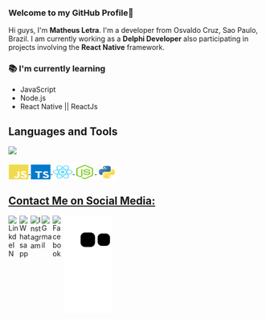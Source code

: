 ### Welcome to my GitHub Profile👋

Hi guys, I'm **Matheus Letra**. I'm a developer from Osvaldo Cruz, Sao Paulo, Brazil. I am currently working as a **Delphi Developer** also participating in projects involving the **React Native** framework. 

### 📚 I'm currently learning
- JavaScript
- Node.js
- React Native || ReactJs

## Languages and Tools
<div>
  <a href="https://github.com/MatheusLetra">
  <img height="180em" src="https://github-readme-stats.vercel.app/api/top-langs/?username=MatheusLetra&layout=compact&langs_count=16&theme=dark"/>
</div>
  
<div style="display: inline_block"><br>
  <img align="center" alt="Javascript" height="30" width="40" src="https://raw.githubusercontent.com/devicons/devicon/master/icons/javascript/javascript-plain.svg">
  <img align="center" alt="Typescript" height="30" width="40" src="https://raw.githubusercontent.com/devicons/devicon/master/icons/typescript/typescript-plain.svg">
  <img align="center" alt="React.Js" height="30" width="40" src="https://raw.githubusercontent.com/devicons/devicon/master/icons/react/react-original.svg">
  <img align="center" alt="Node.js" height="30" width="40" src="https://github.com/devicons/devicon/blob/master/icons/nodejs/nodejs-plain.svg">
  <img align="center" alt="Python" height="30" width="40" src="https://github.com/devicons/devicon/blob/master/icons/python/python-original.svg">  
</div>


## Contact Me on Social Media:
<a target="_blank" href="https://www.linkedin.com/in/matheusletra/">
  <img align="left" alt="LinkdeIN" width="22px" src="https://cdn.jsdelivr.net/npm/simple-icons@v3/icons/linkedin.svg" />
</a>
<a target="_blank" href="https://api.whatsapp.com/send?phone=5518996632906">
  <img align="left" alt="Whatsapp" width="22px" src="https://cdn.jsdelivr.net/npm/simple-icons@v3/icons/whatsapp.svg" />
</a>
<a target="_blank" href="https://www.instagram.com/matheus_letra/">
  <img align="left" alt="Instagram" width="22px" src="https://cdn.jsdelivr.net/npm/simple-icons@v3/icons/instagram.svg" />
</a>
<a target="_blank" href="mailto:jrtyuw@gmail.com">
  <img align="left" alt="Gmail" width="22px" src="https://cdn.jsdelivr.net/npm/simple-icons@v3/icons/gmail.svg" />
</a>
<a target="_blank" href="https://fb.com/MatheusLetra7">
  <img align="left" alt="Facebook" width="22px" src="https://cdn.jsdelivr.net/npm/simple-icons@v3/icons/facebook.svg" />
</a>
  
  
 ![Snake animation](https://github.com/rafaballerini/rafaballerini/blob/output/github-contribution-grid-snake.svg)
